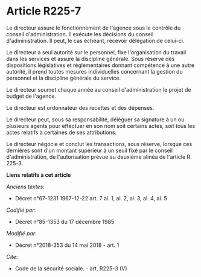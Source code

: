 # Article R225-7

Le directeur assure le fonctionnement de l'agence sous le contrôle du conseil d'administration. Il exécute les décisions du
conseil d'administration. Il peut, le cas échéant, recevoir délégation de celui-ci. 

Le directeur a seul autorité sur le personnel, fixe l'organisation du travail dans les services et assure la discipline
générale. Sous réserve des dispositions législatives et réglementaires donnant compétence à une autre autorité, il prend
toutes mesures individuelles concernant la gestion du personnel et la discipline générale du service. 

Le directeur soumet chaque année au conseil d'administration le projet de budget de l'agence. 

Le directeur est ordonnateur des recettes et des dépenses. 

Le directeur peut, sous sa responsabilité, déléguer sa signature à un ou plusieurs agents pour effectuer en son nom soit
certains actes, soit tous les actes relatifs à certaines de ses attributions. 

Le directeur négocie et conclut les transactions, sous réserve, lorsque ces dernières sont d'un montant supérieur à un seuil
fixé par le conseil d'administration, de l'autorisation prévue au deuxième alinéa de l'article R. 225-3.

**Liens relatifs à cet article**

_Anciens textes_:

  - Décret n°67-1231 1967-12-22 art. 7 al. 1, al. 2, al. 3, al. 4, al. 5

_Codifié par_:

  - Décret n°85-1353 du 17 décembre 1985

_Modifié par_:

  - Décret n°2018-353 du 14 mai 2018 - art. 1

_Cite_:

  - Code de la sécurité sociale. - art. R225-3 (V)
